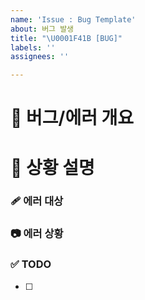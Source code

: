 ```yaml
---
name: 'Issue : Bug Template'
about: 버그 발생
title: "\U0001F41B [BUG]"
labels: ''
assignees: ''

---
```


# 🐛 버그/에러 개요
<!-- 간단하게 한줄로 어떤 버그/에러인지 요약해서 적어주십시오. -->

# 🚨 상황 설명
### 🩹 에러 대상
<!-- 에러가 어디서 났는지 설명을 적어주십시오. -->

### 📷 에러 상황
<!-- 에러가 어떻게 나고 있는지 상세하게 적고, ※사진 필수 업로드입니다.※ -->

### ✅ TODO
<!-- 에러/버그 수정 항목 나열하기 (PR시 모든 사항이 체크되어야 하며, 체크되지 않을시 PR 거절 될 수 있습니다.) -->
- [ ]
